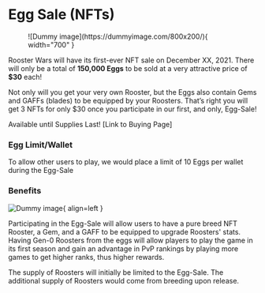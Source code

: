 # Egg Sale (NFTs)

<figure markdown> <!-- EGGS -->
  ![Dummy image](https://dummyimage.com/800x200/){ width="700" }
</figure>

Rooster Wars will have its first-ever NFT sale on December XX, 2021. There will only be a total of **150,000 Eggs** to be sold at a very attractive price of **$30** each!

Not only will you get your very own Rooster, but the Eggs also contain Gems and GAFFs (blades) to be equipped by your Roosters. That’s right you will get 3 NFTs for only $30 once you participate in our first, and only, Egg-Sale!

Available until Supplies Last! \[Link to Buying Page]

### Egg Limit/Wallet

To allow other users to play, we would place a limit of 10 Eggs per wallet during the Egg-Sale

### Benefits

<!-- Single Egg -->

![Dummy image](https://dummyimage.com/200x120/){ align=left }

Participating in the Egg-Sale will allow users to have a pure breed NFT Rooster, a Gem, and a GAFF to be equipped to upgrade Roosters' stats. Having Gen-0 Roosters from the eggs will allow players to play the game in its first season and gain an advantage in PvP rankings by playing more games to get higher ranks, thus higher rewards.

The supply of Roosters will initially be limited to the Egg-Sale. The additional supply of Roosters would come from breeding upon release.
